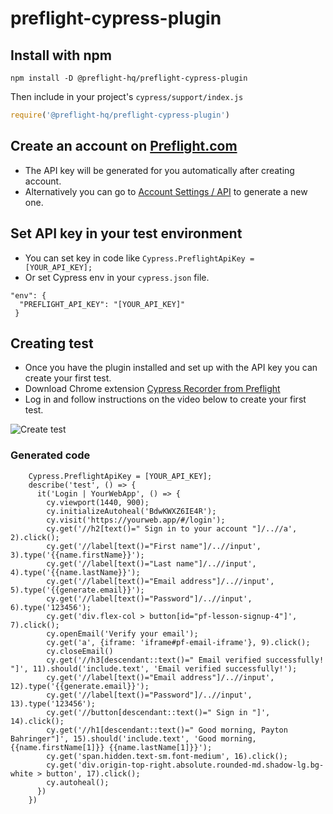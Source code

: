# preflight-cypress-plugin

## Install with npm

```
npm install -D @preflight-hq/preflight-cypress-plugin
```
Then include in your project's `cypress/support/index.js`

```js
require('@preflight-hq/preflight-cypress-plugin')
```

## Create an account on [Preflight.com](https://app.preflight.com/get-started?afmc=cypressPlugin)
 - The API key will be generated for you automatically after creating account.
 - Alternatively you can go to [Account Settings / API](https://app.preflight.com/account/api) to generate a new one. 
 
## Set API key in your test environment
- You can set key in code like  `Cypress.PreflightApiKey = [YOUR_API_KEY];`
- Or set Cypress env in your `cypress.json` file. 

```
"env": {
  "PREFLIGHT_API_KEY": "[YOUR_API_KEY]"
 }
```

## Creating test
- Once you have the plugin installed and set up with the API key you can create your first test.
- Download Chrome extension [Cypress Recorder from Preflight](https://chrome.google.com/webstore/detail/lpfigbkckbojbjnmhapmfekljbhclhhj)
- Log in and follow instructions on the video below to create your first test. 

<img src="https://preflightuploads.blob.core.windows.net/uploads/PreflightCypressCodeGenerator.gif" alt="Create test">

### Generated code 
```
    Cypress.PreflightApiKey = [YOUR_API_KEY];
    describe('test', () => {
      it('Login | YourWebApp', () => {
        cy.viewport(1440, 900);
        cy.initializeAutoheal('BdwKWXZ6IE4R');
        cy.visit('https://yourweb.app/#/login');
        cy.get('//h2[text()=" Sign in to your account "]/..//a', 2).click();
        cy.get('//label[text()="First name"]/..//input', 3).type('{{name.firstName}}');
        cy.get('//label[text()="Last name"]/..//input', 4).type('{{name.lastName}}');
        cy.get('//label[text()="Email address"]/..//input', 5).type('{{generate.email}}');
        cy.get('//label[text()="Password"]/..//input', 6).type('123456');
        cy.get('div.flex-col > button[id="pf-lesson-signup-4"]', 7).click();
        cy.openEmail('Verify your email');
        cy.get('a', {iframe: 'iframe#pf-email-iframe'}, 9).click();
        cy.closeEmail()
        cy.get('//h3[descendant::text()=" Email verified successfully! "]', 11).should('include.text', 'Email verified successfully!');
        cy.get('//label[text()="Email address"]/..//input', 12).type('{{generate.email}}');
        cy.get('//label[text()="Password"]/..//input', 13).type('123456');
        cy.get('//button[descendant::text()=" Sign in "]', 14).click();
        cy.get('//h1[descendant::text()=" Good morning, Payton Bahringer"]', 15).should('include.text', 'Good morning, {{name.firstName[1]}} {{name.lastName[1]}}');
        cy.get('span.hidden.text-sm.font-medium', 16).click();
        cy.get('div.origin-top-right.absolute.rounded-md.shadow-lg.bg-white > button', 17).click();
        cy.autoheal();
      })
    })    
```
